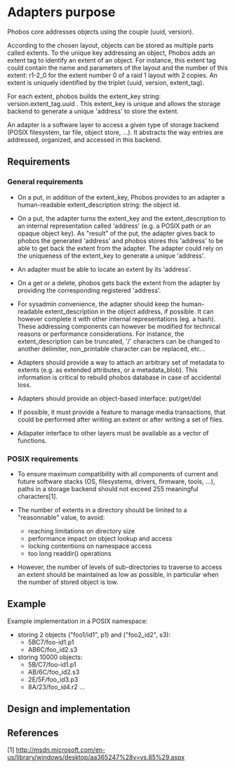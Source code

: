 # Adapters purpose

Phobos core addresses objects using the couple (uuid, version).

According to the chosen layout, objects can be stored as multiple parts called
extents. To the unique key addressing an object, Phobos adds an extent tag to
identify an extent of an object. For instance, this extent tag could contain
the name and parameters of the layout and the number of this extent: r1-2_0 for
the extent number 0 of a raid 1 layout with 2 copies. An extent is uniquely
identified by the triplet (uuid, version, extent_tag).

For each extent, phobos builds the extent_key string: version.extent_tag.uuid .
This extent_key is unique and allows the storage backend to generate a unique
'address' to store the extent.

An adapter is a software layer to access a given type of storage backend
(POSIX filesystem, tar file, object store, ...). It abstracts the way
entries are addressed, organized, and accessed in this backend.

## Requirements

### General requirements

* On a put, in addition of the extent_key, Phobos provides to an adapter a
  human-readable extent_description string: the object id.

* On a put, the adapter turns the extent_key and the extent_description to an
  internal representation called 'address' (e.g. a POSIX path or an opaque
  object key). As "result" of the put, the adapter gives back to phobos the
  generated 'address' and phobos stores this 'address' to be able to get back
  the extent from the adapter. The adapter could rely on the uniqueness of the
  extent_key to generate a unique 'address'.

* An adapter must be able to locate an extent by its 'address'.

* On a get or a delete, phobos gets back the extent from the adapter by
  providing the corresponding registered 'address'.

* For sysadmin convenience, the adapter should keep the human-readable
  extent_description in the object address, if possible. It can however complete
  it with other internal representations (eg. a hash). These addressing
  components can however be modified for technical reasons or performance
  considerations.  For instance, the extent_description can be truncated, '/'
  characters can be changed to another delimiter, non_printable character can be
  replaced, etc...

* Adapters should provide a way to attach an arbitrary set of metadata to
  extents (e.g. as extended attributes, or a metadata_blob). This information is
  critical to rebuild phobos database in case of accidental loss.

* Adapters should provide an object-based interface: put/get/del

* If possible, it must provide a feature to manage media transactions,
  that could be performed after writing an extent or after writing a set of
  files.

* Adapater interface to other layers must be available as a vector of functions.

### POSIX requirements

* To ensure maximum compatibility with all components of current and future
  software stacks (OS, filesystems, drivers, firmware, tools, ...), paths in a
  storage backend should not exceed 255 meaningful characters[1].

* The number of extents in a directory should be limited to a "reasonnable"
  value, to avoid:
  * reaching limitations on directory size
  * performance impact on object lookup and access
  * locking contentions on namespace access
  * too long readdir() operations

* However, the number of levels of sub-directories to traverse to access an
  extent should be maintained as low as possible, in particular when the number
  of stored object is low.

## Example

Example implementation in a POSIX namespace:
* storing 2 objects ("foo1/id1", p1) and ("foo2_id2", s3):
  * 5BC7/foo-id1.p1
  * AB6C/foo_id2.s3
* storing 10000 objects:
  * 5B/C7/foo-id1.p1
  * AB/6C/foo_id2.s3
  * 2E/5F/foo_id3.p3
  * 8A/23/foo_id4.r2
  ...

## Design and implementation



## References
[1] http://msdn.microsoft.com/en-us/library/windows/desktop/aa365247%28v=vs.85%29.aspx
